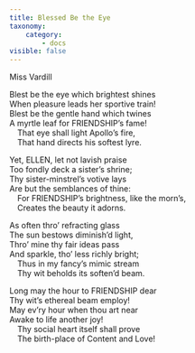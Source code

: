```yaml
---
title: Blessed Be the Eye
taxonomy:
    category:
        - docs
visible: false
---
```


<div class="author">Miss Vardill</div>

Blest be the eye which brightest shines  
When pleasure leads her sportive train!  
Blest be the gentle hand which twines  
A myrtle leaf for FRIENDSHIP’s fame!  
&emsp;That eye shall light Apollo’s fire,  
&emsp;That hand directs his softest lyre.  

Yet, ELLEN, let not lavish praise  
Too fondly deck a sister’s shrine;  
Thy sister-minstrel’s votive lays  
Are but the semblances of thine:  
&emsp;For FRIENDSHIP’s brightness, like the morn’s,  
&emsp;Creates the beauty it adorns.  

As often thro’ refracting glass  
The sun bestows diminish’d light,  
Thro’ mine thy fair ideas pass  
And sparkle, tho’ less richly bright;  
&emsp;Thus in my fancy’s mimic stream  
&emsp;Thy wit beholds its soften’d beam.

Long may the hour to FRIENDSHIP dear  
Thy wit’s ethereal beam employ!  
May ev’ry hour when thou art near  
Awake to life another joy!  
&emsp;Thy social heart itself shall prove  
&emsp;The birth-place of Content and Love!
